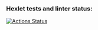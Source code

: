 ### Hexlet tests and linter status:
[![Actions Status](https://github.com/AlexanderIzmailov/frontend-project-46/workflows/hexlet-check/badge.svg)](https://github.com/AlexanderIzmailov/frontend-project-46/actions)